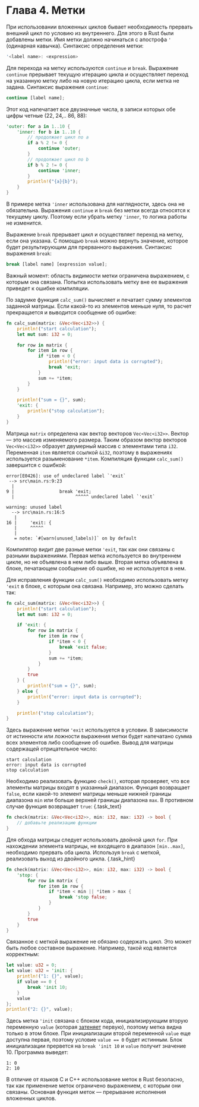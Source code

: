 # Глава 4. Метки

При использовании вложенных циклов бывает необходимость прервать внешний цикл по условию из внутреннего. Для этого в Rust были добавлены метки. Имя метки должно начинаться с апострофа `'` (одинарная кавычка). Синтаксис определения метки:

```rust
'<label name>: <expression>
```

Для перехода на метку используются `continue` и `break`. Выражение `continue` прерывает текущую итерацию цикла и осуществляет переход на указанную метку либо на новую итерацию цикла, если метка не задана. Синтаксис выражения `continue`:

```rust
continue [label name];
```

Этот код напечатает все двузначные числа, в записи которых обе цифры четные (22, 24,.. 86, 88):

```rust
'outer: for a in 1..10 {
    'inner: for b in 1..10 {
        // продолжает цикл по a
        if a % 2 != 0 {
            continue 'outer;
        }
        // продолжает цикл по b
        if b % 2 != 0 {
            continue 'inner;
        }
        println!("{a}{b}");
    }
}
```

В примере метка `'inner` использована для наглядности, здесь она не обязательна. Выражения `continue` и `break` без метки всегда относятся к текущему циклу. Поэтому если убрать метку `'inner`, то логика работы не изменится.


Выражение `break` прерывает цикл и осуществляет переход на метку, если она указана. С помощью `break` можно вернуть значение, которое будет результирующим для прерванного выражения. Синтаксис выражения `break`:

```rust
break [label name] [expression value];
```

Важный момент: область видимости метки ограничена выражением, с которым она связана. Попытка использовать метку вне ее выражения приведет к ошибке компиляции.

По задумке функция `calc_sum()` вычисляет и печатает сумму элементов заданной матрицы. Если какой-то из элементов меньше нуля, то расчет прекращается и выводится сообщение об ошибке:

```rust
fn calc_sum(matrix: &Vec<Vec<i32>>) {
    println!("start calculation");
    let mut sum: i32 = 0;

    for row in matrix {
        for item in row {
            if *item < 0 {
                println!("error: input data is corrupted");
                break 'exit;
            }
            sum += *item;
        }
    }

    println!("sum = {}", sum);
    'exit: {
        println!("stop calculation");
    }
}
```

Матрица `matrix` определена как вектор векторов `Vec<Vec<i32>>`. Вектор — это массив изменяемого размера. Таким образом вектор векторов `Vec<Vec<i32>>` образует двумерный массив с элементами типа `i32`. Переменная `item` является ссылкой `&i32`, поэтому в выражениях используется разыменование `*item`. Компиляция функции `calc_sum()` завершится с ошибкой:

```
error[E0426]: use of undeclared label `'exit`
 --> src\main.rs:9:23
  |
9 |                 break 'exit;
  |                       ^^^^^ undeclared label `'exit`

warning: unused label
  --> src\main.rs:16:5
   |
16 |     'exit: {
   |     ^^^^^
   |
   = note: `#[warn(unused_labels)]` on by default
```

Компилятор видит две разные метки `'exit`, так как они связаны c разными выражениями. Первая метка используется во внутреннем цикле, но не объявлена в нем либо выше. Вторая метка объявлена в блоке, печатающем сообщение об ошибке, но не используется в нем.


Для исправления функции `calc_sum()` необходимо использовать метку `'exit` в блоке, с которым она связана. Например, это можно сделать так:

```rust
fn calc_sum(matrix: &Vec<Vec<i32>>) {
    println!("start calculation");
    let mut sum: i32 = 0;

    if 'exit: {
        for row in matrix {
            for item in row {
                if *item < 0 {
                    break 'exit false;
                }
                sum += *item;
            }
        }
        true
    } {
        println!("sum = {}", sum);
    } else {
        println!("error: input data is corrupted");
    }

    println!("stop calculation");
}
```

Здесь выражение метки `'exit` используется в условии. В зависимости от истинности или ложности выражения метки будет напечатано сумма всех элементов либо сообщение об ошибке. Вывод для матрицы содержащей отрицательное число:

```
start calculation
error: input data is corrupted
stop calculation
```


Необходимо реализовать функцию `check()`, которая проверяет, что все элементы матрицы входят в указанный диапазон. Функция возвращает `false`, если какой-то элемент матрицы меньше нижней границы диапазона `min` или больше верхней границы диапазона `max`. В противном случае функция возвращает `true`: {.task_text}

```rust {.task_source #rust_chapter_0040_task_0010}
fn check(matrix: &Vec<Vec<i32>>, min: i32, max: i32) -> bool {
    // добавьте реализацию функции
}
```
Для обхода матрицы следует использовать двойной цикл `for`. При нахождении элемента матрицы, не входящего в диапазон `[min..max]`, необходимо прервать оба цикла. Используя `break` с меткой, реализовать выход из двойного цикла. {.task_hint}
```rust {.task_answer}
fn check(matrix: &Vec<Vec<i32>>, min: i32, max: i32) -> bool {
    'stop: {
        for row in matrix {
            for item in row {
                if *item < min || *item > max {
                    break 'stop false;
                }
            }
        }
        true
    }
}
```


Cвязанное с меткой выражение не обязано содержать цикл. Это может быть любое составное выражение. Например, такой код является корректным:

```rust
let value: u32 = 0;
let value: u32 = 'init: {
    println!("1: {}", value);
    if value == 0 {
        break 'init 10;
    }
    value
};
println!("2: {}", value);
```

Здесь метка `'init` связана с блоком кода, инициализирующим вторую переменную `value` (которая [затеняет](/courses/rust/chapters/rust_chapter_0020#block-shadowing) первую), поэтому метка видна только в этом блоке. При инициализации второй переменной `value` еще доступна первая, поэтому условие `value == 0` будет истинным. Блок инициализации прервется на `break 'init 10` и `value` получит значение 10. Программа выведет:

```
1: 0
2: 10
```

В отличие от языков C и C++ использование меток в Rust безопасно, так как применение меток ограничено выражением, с которым они связаны. Основная функция меток — прерывание исполнения вложенных циклов.
